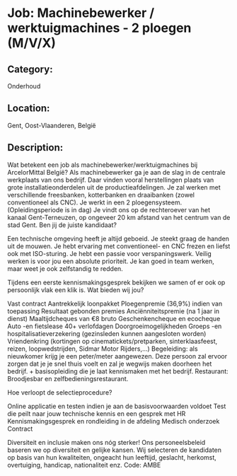 # Job: Machinebewerker / werktuigmachines - 2 ploegen (M/V/X)
## Category: 
Onderhoud
## Location: 
Gent, Oost-Vlaanderen, België
## Description:
Wat betekent een job als machinebewerker/werktuigmachines bij ArcelorMittal België?
Als machinebewerker ga je aan de slag in de centrale werkplaats van ons bedrijf. Daar vinden vooral herstellingen plaats van grote installatieonderdelen uit de productieafdelingen. Je zal werken met verschillende freesbanken, kotterbanken en draaibanken (zowel conventioneel als CNC).
Je werkt in een 2 ploegensysteem. (Opleidingsperiode is in dag)
Je vindt ons op de rechteroever van het kanaal Gent-Terneuzen, op ongeveer 20 km afstand van het centrum van de stad Gent.
Ben jij de juiste kandidaat?

Een technische omgeving heeft je altijd geboeid.
Je steekt graag de handen uit de mouwen.
Je hebt ervaring met conventioneel- en CNC frezen en liefst ook met ISO-sturing.
Je hebt een passie voor verspaningswerk.
Veilig werken is voor jou een absolute prioriteit.
Je kan goed in team werken, maar weet je ook zelfstandig te redden.

Tijdens een eerste kennismakingsgesprek bekijken we samen of er ook op persoonlijk vlak een klik is.
Wat bieden wij jou?

Vast contract
Aantrekkelijk loonpakket
Ploegenpremie (36,9%) indien van toepassing
Resultaat gebonden premies
Anciënniteitspremie (na 1 jaar in dienst)
Maaltijdcheques van €8 bruto
Geschenkencheque en ecocheque
Auto -en fietslease
40+ verlofdagen
Doorgroeimogelijkheden
Groeps -en hospitalisatieverzekering (gezinsleden kunnen aangesloten worden)
Vriendenkring (kortingen op cinematickets/pretparken, sinterklaasfeest, reizen, loopwedstrijden, Sidmar Motor Rijders,…)
Begeleiding: als nieuwkomer krijg je een peter/meter aangewezen. Deze persoon zal ervoor zorgen dat je je snel thuis voelt en zal je wegwijs maken doorheen het bedrijf. + basisopleiding die je laat kennismaken met het bedrijf.
Restaurant: Broodjesbar en zelfbedieningsrestaurant.

Hoe verloopt de selectieprocedure?

Online applicatie en testen indien je aan de basisvoorwaarden voldoet
Test die peilt naar jouw technische kennis en een gesprek met HR
Kennismakingsgesprek en rondleiding in de afdeling
Medisch onderzoek
Contract

 
Diversiteit en inclusie maken ons nóg sterker!
Ons personeelsbeleid baseren we op diversiteit en gelijke kansen. Wij selecteren de kandidaten op basis van hun kwaliteiten, ongeacht hun leeftijd, geslacht, herkomst, overtuiging, handicap, nationaliteit enz.
Code: AMBE
